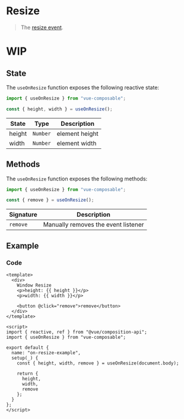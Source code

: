 # Resize

> The [resize event](https://developer.mozilla.org/en-US/docs/Web/API/Window/resize_event).

# WIP

## State

The `useOnResize` function exposes the following reactive state:

```js
import { useOnResize } from "vue-composable";

const { height, width } = useOnResize();
```

| State  | Type     | Description    |
| ------ | -------- | -------------- |
| height | `Number` | element height |
| width  | `Number` | element width  |

## Methods

The `useOnResize` function exposes the following methods:

```js
import { useOnResize } from "vue-composable";

const { remove } = useOnResize();
```

| Signature | Description                         |
| --------- | ----------------------------------- |
| `remove`  | Manually removes the event listener |

## Example

<on-resize-example/>

### Code

```vue
<template>
  <div>
    Window Resize
    <p>height: {{ height }}</p>
    <p>width: {{ width }}</p>

    <button @click="remove">remove</button>
  </div>
</template>

<script>
import { reactive, ref } from "@vue/composition-api";
import { useOnResize } from "vue-composable";

export default {
  name: "on-resize-example",
  setup(_) {
    const { height, width, remove } = useOnResize(document.body);

    return {
      height,
      width,
      remove
    };
  }
};
</script>
```
